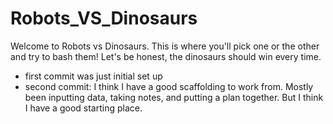 # Robots_VS_Dinosaurs

Welcome to Robots vs Dinosaurs.  This is where you'll pick one or the other and try to bash them!  Let's be honest, the dinosaurs should win every time.  

- first commit was just initial set up
- second commit: I think I have a good scaffolding to work from.  Mostly been inputting data, taking notes, and putting a plan together.  But I think I have a good starting place.  